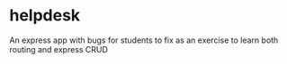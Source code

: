 # helpdesk
An express app with bugs for students to fix as an exercise to learn both routing and express CRUD
